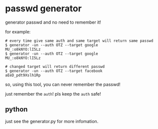 # passwd generator

generator passwd and no need to remember it!

for example:
```
# every time give same auth and same target will return same passwd
$ generator -un --auth OTZ --target google
MU_:o8kNYO:lI5Lz
$ generator -un --auth OTZ --target google
MU_:o8kNYO:lI5Lz

# changed target will return different passwd
$ generator -un --auth OTZ --target facebook
aEeD_pdt9Xslh1Rp
```
so, using this tool, you can never remember the passwd!

just remember the `auth`! pls keep the `auth` safe!

## python

just see the generator.py for more infomation.